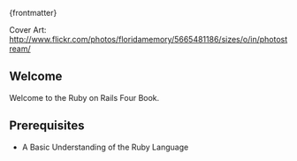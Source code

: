{frontmatter}

Cover Art: http://www.flickr.com/photos/floridamemory/5665481186/sizes/o/in/photostream/

## Welcome
Welcome to the Ruby on Rails Four Book.

## Prerequisites
* A Basic Understanding of the Ruby Language
